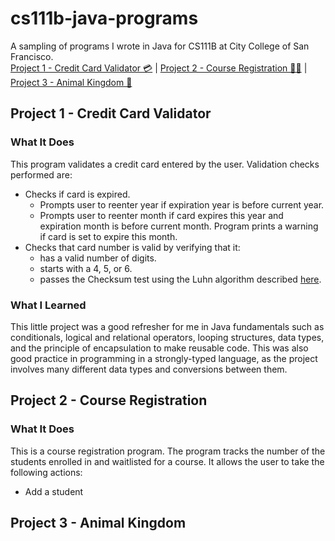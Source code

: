 # cs111b-java-programs
A sampling of programs I wrote in Java for CS111B at City College of San Francisco.  
[Project 1 - Credit Card Validator 💳](#project-1---credit-card-validator) | [Project 2 - Course Registration 👩‍🎓](#project-2---course-registration) | [Project 3 - Animal Kingdom 🐋](#project-3---animal-kingdom)

## Project 1 - Credit Card Validator
### What It Does
This program validates a credit card entered by the user. Validation checks performed are:
- Checks if card is expired.
  - Prompts user to reenter year if expiration year is before current year.
  - Prompts user to reenter month if card expires this year and expiration month is before current month. Program prints a warning if card is set to expire this month.
- Checks that card number is valid by verifying that it:
  - has a valid number of digits.
  - starts with a 4, 5, or 6.
  - passes the Checksum test using the Luhn algorithm described [here](https://en.wikipedia.org/wiki/Luhn_algorithm).
### What I Learned
This little project was a good refresher for me in Java fundamentals such as conditionals, logical and relational operators, looping structures, data types, and the principle of encapsulation to make reusable code. This was also good practice in programming in a strongly-typed language, as the project involves many different data types and conversions between them.

## Project 2 - Course Registration
### What It Does
This is a course registration program. The program tracks the number of the students enrolled in and waitlisted for a course. It allows the user to take the following actions:
- Add a student

## Project 3 - Animal Kingdom

